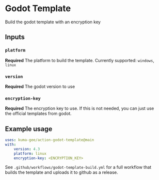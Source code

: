 # Godot Template

Build the godot template with an encryption key

## Inputs

### `platform`

**Required** The platform to build the template. Currently supported: `windows`, `linux`

### `version`

**Required** The godot version to use

### `encryption-key`

**Required** The encryption key to use. If this is not needed, you can just use the official templates from godot.

## Example usage

```yml
uses: kuma-gee/action-godot-template@main
with:
    version: 4.3
    platform: linux
    encryption-key: <ENCRYPTION_KEY>
```

See `.github/workflows/godot-template-build.yml` for a full workflow that builds the template and uploads it to github as a release.